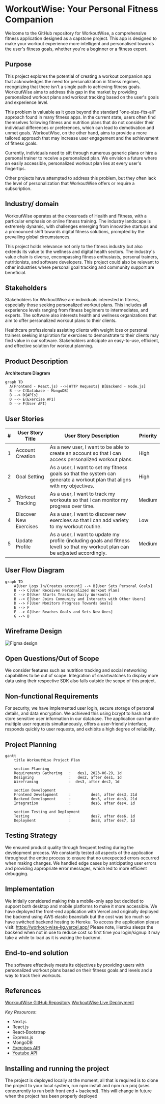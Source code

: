 # WorkoutWise: Your Personal Fitness Companion

Welcome to the GitHub repository for WorkoutWise, a comprehensive fitness application designed as a capstone project. This app is designed to make your workout experience more intelligent and personalised towards the user's fitness goals, whether you're a beginner or a fitness expert.

## Purpose

This project explores the potential of creating a workout companion app that acknowledges the need for personalization in fitness regimes, recognizing that there isn't a single path to achieving fitness goals. WorkoutWise aims to address this gap in the market by providing personalized workout plans and workout tracking based on the user's goals and experience level.

This problem is valuable as it goes beyond the standard "one-size-fits-all" approach found in many fitness apps. In the current state, users often find themselves following fitness and nutrition plans that do not consider their individual differences or preferences, which can lead to demotivation and unmet goals. WorkoutWise, on the other hand, aims to provide a more tailored approach that may increase user engagement and the achievement of fitness goals.

Currently, individuals need to sift through numerous generic plans or hire a personal trainer to receive a personalized plan. We envision a future where an easily accessible, personalized workout plan lies at every user's fingertips.

Other projects have attempted to address this problem, but they often lack the level of personalization that WorkoutWise offers or require a subscription.

## Industry/ domain
WorkoutWise operates at the crossroads of Health and Fitness, with a particular emphasis on online fitness training. The industry landscape is extremely dynamic, with challenges emerging from innovative startups and a pronounced shift towards digital fitness solutions, prompted by the prevailing global circumstances.

This project holds relevance not only to the fitness industry but also extends its value to the wellness and digital health sectors. The industry's value chain is diverse, encompassing fitness enthusiasts, personal trainers, nutritionists, and software developers. This project could also be relevant to other industries where personal goal tracking and community support are beneficial.


## Stakeholders
Stakeholders for WorkoutWise are individuals interested in fitness, especially those seeking personalized workout plans. This includes all experience levels ranging from fitness beginners to intermediates, and experts. The software also interests health and wellness organizations that aim to offer personalized workout plans to their clients.

Healthcare professionals assisting clients with weight loss or personal trainers seeking inspiration for exercises to demonstrate to their clients may find value in our software. Stakeholders anticipate an easy-to-use, efficient, and effective solution for workout planning.

## Product Description
**Architecture Diagram**
```mermaid
graph TD
  A(Frontend - React.js) -->|HTTP Requests| B[Backend - Node.js]
  B --> C(Database - MongoDB)
  B --> D{APIs}
  D --> E(Exercise API)
  D --> F(User API)
```

## User Stories
| # | User Story Title | User Story Description | Priority |
|---|------------------|------------------------|----------|
| 1 | Account Creation | As a new user, I want to be able to create an account so that I can access personalized workout plans. | High |
| 2 | Goal Setting | As a user, I want to set my fitness goals so that the system can generate a workout plan that aligns with my objectives. | High |
| 3 | Workout Tracking | As a user, I want to track my workouts so that I can monitor my progress over time. | Medium |
| 4 | Discover New Exercises | As a user, I want to discover new exercises so that I can add variety to my workout routine. | Low |
| 5 | Update Profile | As a user, I want to update my profile (including goals and fitness level) so that my workout plan can be adjusted accordingly. | Medium |

## User Flow Diagram
```mermaid
graph TD
    A[User Logs In/Creates account] --> B[User Sets Personal Goals]
    B --> C[User Receives Personalized Workout Plan]
    C --> D[User Starts Tracking Daily Workouts]
    B --> E[User Joins Community and Interacts with Other Users]
    D --> F[User Monitors Progress Towards Goals]
    E --> F
    F --> G[User Reaches Goals and Sets New Ones]
    G --> B
```

## Wireframe Design
![Figma design](/Figma.PNG)

## Open Questions/Out of Scope
We consider features such as nutrition tracking and social networking capabilities to be out of scope. Integration of smartwatches to display more data using their respective SDK also falls outside the scope of this project.

## Non-functional Requirements
For security, we have implemented user login, secure storage of personal details, and data encryption. We achieved this using bcrypt to hash and store sensitive user information in our database. The application can handle multiple user requests simultaneously, offers a user-friendly interface, responds quickly to user requests, and exhibits a high degree of reliability.

## Project Planning
```mermaid
gantt
    title WorkoutWise Project Plan

    section Planning
    Requirements Gathering   :   des1, 2023-06-29, 1d
    Designing                :   des2, after des1, 1d
    Wireframing              :  des3, after des2, 1d

    section Development
    Frontend Development     :         des4, after des3, 21d
    Backend Development      :         des5, after des3, 21d
    Integration              :         des6, after des4, 1d

    section Testing and Deployment
    Testing                  :         des7, after des6, 1d
    Deployment               :         des8, after des7, 1d
```

## Testing Strategy
We ensured product quality through frequent testing during the development process. We constantly tested all aspects of the application throughout the entire process to ensure that no unexpected errors occurred when making changes. We handled edge cases by anticipating user errors and providing appropriate error messages, which led to more efficient debugging.

## Implementation
We initially considered making this a mobile-only app but decided to support both desktop and mobile platforms to make it more accessible. We have deployed the front-end application with Vercel and originally deployed the backend using AWS elastic beanstalk but the cost was too much so have switched backend hosting to Heroku. To access the application please visit: https://workout-wise-kg.vercel.app/ 
Please note, Heroku sleeps the backend when not in use to reduce cost so first time you login/signup it may take a while to load as it is waking the backend.

## End-to-end solution
The software effectively meets its objectives by providing users with personalized workout plans based on their fitness goals and levels and a way to track their workouts.

## References 
[WorkoutWise GitHub Repository](https://github.com/Keegs4213/Workout-Wise)
[WorkoutWise Live Deployment](https://workout-wise-kg.vercel.app/)

*Key Resources*:
- Next.js
- React.js
- React-Bootstrap
- Express.js
- MongoDB
- [Exercises API](https://api-ninjas.com/api/exercises)
- [Youtube API](https://developers.google.com/youtube/v3)

## Installing and running the project
The project is deployed locally at the moment, all that is required is to clone the project to your local system, run npm install and npm run proj (uses concurrently to run both front end + backend). This will change in future when the project has been properly deployed
